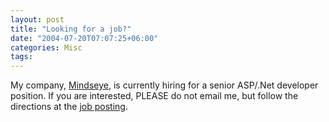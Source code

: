 ```yaml
---
layout: post
title: "Looking for a job?"
date: "2004-07-20T07:07:25+06:00"
categories: Misc 
tags: 
---
```


My company, <a href="http://www.mindseye.com">Mindseye</a>, is currently hiring for a senior ASP/.Net developer position. If you are interested, PLEASE do not email me, but follow the directions at the <a href="http://www.mindseye.com/contact/jobs.cfm?jobid=5">job posting</a>.
